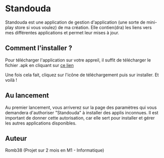 # Standouda

Standouda est une application de gestion d'application (une sorte de mini-play store si vous voulez) de ma création. Elle contien(dra) les liens vers mes différentes applications et permet leur mises à jour.


## Comment l'installer ?

Pour télécharger l'application sur votre appreil, il suffit de télécharger le fichier .apk en cliquant sur [ce lien](https://github.com/Romb38/StandoudApp/raw/main/StandoudApp.apk)

Une fois cela fait, cliquez sur l'icône de téléchargement puis sur installer. Et voilà !


## Au lancement

Au premier lancement, vous arriverez sur la page des paramètres qui vous demandera d'authoriser "Standouda" à installer des applis inconnues. Il est important de donner cette autorisation, car elle sert pour installer et gérer les autres applications disponibles.

## Auteur

Romb38 (Projet sur 2 mois en M1 - Informatique)